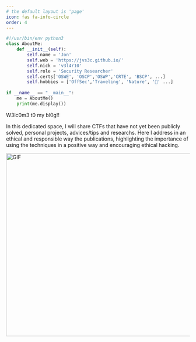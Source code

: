 ```yaml
---
# the default layout is 'page'
icon: fas fa-info-circle
order: 4
---
```

```python
#!/usr/bin/env python3
class AboutMe:
    def __init__(self):
        self.name = 'Jon'
        self.web = 'https://jvs3c.github.io/'
        self.nick = 'v3l4r10'
        self.role = 'Security Researcher'
        self.certs['OSWE', 'OSCP','OSWP','CRTE', 'BSCP', ...]
		self.hobbies = ['OffSec','Traveling', 'Nature', '🍣' ...]
		
if __name__ == "__main__":
    me = AboutMe()
    print(me.display())
```

<p>W3lc0m3 t0 my bl0g!!</p>
<p>In this dedicated space, I will share CTFs that have not yet been publicly solved, personal projects, advices/tips and researchs. Here I address in an ethical and responsible way the publications, highlighting the importance of using the techniques in a positive way and encouraging ethical hacking.</p>
<img src="https://media.giphy.com/media/A06UFEx8jxEwU/giphy.gif" width="900" display="block" height="500" alt="GIF"/>
